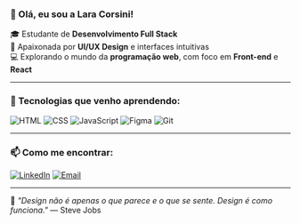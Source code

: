 ### 👋 Olá, eu sou a Lara Corsini!

🎓 Estudante de **Desenvolvimento Full Stack**  
🎨 Apaixonada por **UI/UX Design** e interfaces intuitivas  
💻 Explorando o mundo da **programação web**, com foco em **Front-end** e **React**

---

### 🚀 Tecnologias que venho aprendendo:
![HTML](https://img.shields.io/badge/-HTML5-E34F26?logo=html5&logoColor=fff&style=flat)
![CSS](https://img.shields.io/badge/-CSS3-1572B6?logo=css3&logoColor=fff&style=flat)
![JavaScript](https://img.shields.io/badge/-JavaScript-F7DF1E?logo=javascript&logoColor=000&style=flat)
![Figma](https://img.shields.io/badge/-Figma-F24E1E?logo=figma&logoColor=fff&style=flat)
![Git](https://img.shields.io/badge/-Git-F05032?logo=git&logoColor=fff&style=flat)

---

### 📫 Como me encontrar:
[![LinkedIn](https://img.shields.io/badge/-LinkedIn-0A66C2?logo=linkedin&logoColor=fff&style=flat)]([https://www.linkedin.com/in/seulinkedin/](https://www.linkedin.com/in/lara-corsini-de-miranda-b919232a5/))
[![Email](https://img.shields.io/badge/-Email-EA4335?logo=gmail&logoColor=fff&style=flat)](mailto:laracorsinidemiranda@gmail.com)

---

💬 *"Design não é apenas o que parece e o que se sente. Design é como funciona."* — Steve Jobs
